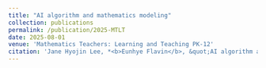 ```yaml
---
title: "AI algorithm and mathematics modeling"
collection: publications
permalink: /publication/2025-MTLT
date: 2025-08-01
venue: 'Mathematics Teachers: Learning and Teaching PK-12'
citation: 'Jane Hyojin Lee, *<b>Eunhye Flavin</b>, &quot;AI algorithm and mathematics modeling,&quot; <i> Mathematics Teachers: Learning and Teaching PK-12</i>, in press.'
---
```

